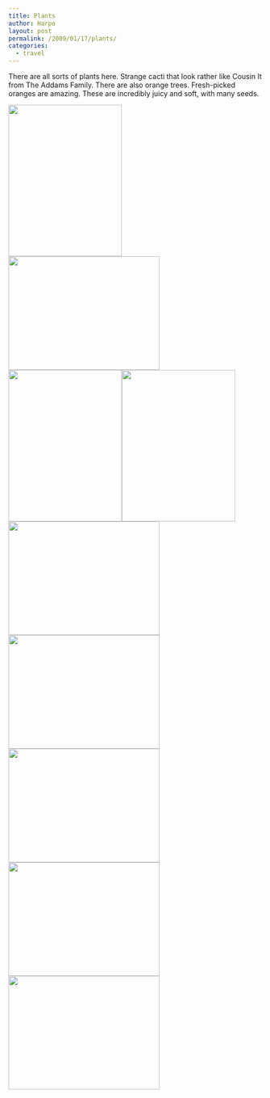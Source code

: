 ```yaml
---
title: Plants
author: Harpo
layout: post
permalink: /2009/01/17/plants/
categories:
  - travel
---
```

There are all sorts of plants here. Strange cacti that look rather like Cousin It from The Addams Family. There are also orange trees. Fresh-picked oranges are amazing. These are incredibly juicy and soft, with many seeds.

[<img src="http://harpojaeger.github.io/media/wp-content/uploads/2009/01/p-640-480-a9cd315c-f992-454a-b555-c540b3668450.jpeg" alt="" width="225" height="300" class="alignnone size-full wp-image-364" />][1][<img src="http://harpojaeger.github.io/media/wp-content/uploads/2009/01/l-640-480-d2dd0415-d8e9-4130-a8d5-f9ff66380bc4.jpeg" alt="" width="300" height="225" class="alignnone size-full wp-image-364" />][2][<img src="http://harpojaeger.github.io/media/wp-content/uploads/2009/01/p-640-480-60d8f8e3-3ed8-4db9-9df0-a783bea35e13.jpeg" alt="" width="225" height="300" class="alignnone size-full wp-image-364" />][3][<img src="http://harpojaeger.github.io/media/wp-content/uploads/2009/01/p-640-480-4107f9b2-350a-438c-a5b9-38da173f7a1f.jpeg" alt="" width="225" height="300" class="alignnone size-full wp-image-364" />][4][<img src="http://harpojaeger.github.io/media/wp-content/uploads/2009/01/l-640-480-3b834ffc-3523-4ccf-b534-f2efe96cd09b.jpeg" alt="" width="300" height="225" class="alignnone size-full wp-image-364" />][5][<img src="http://harpojaeger.github.io/media/wp-content/uploads/2009/01/l-640-480-1f3efef6-fcf2-4e5f-b921-0b84a503dc47.jpeg" alt="" width="300" height="225" class="alignnone size-full wp-image-364" />][6][<img src="http://harpojaeger.github.io/media/wp-content/uploads/2009/01/l-640-480-578da50b-3129-477c-914a-eaa1632b00c3.jpeg" alt="" width="300" height="225" class="alignnone size-full wp-image-364" />][7][<img src="http://harpojaeger.github.io/media/wp-content/uploads/2009/01/l-640-480-4b447fa9-4375-46ed-bd90-5ceaa740f61e.jpeg" alt="" width="300" height="225" class="alignnone size-full wp-image-364" />][8][<img src="http://harpojaeger.github.io/media/wp-content/uploads/2009/01/l-640-480-fd9485be-427a-4486-8f38-1f99c06a99e9.jpeg" alt="" width="300" height="225" class="alignnone size-full wp-image-364" />][9]

 [1]: http://harpojaeger.github.io/media/wp-content/uploads/2009/01/p-640-480-a9cd315c-f992-454a-b555-c540b3668450.jpeg
 [2]: http://harpojaeger.github.io/media/wp-content/uploads/2009/01/l-640-480-d2dd0415-d8e9-4130-a8d5-f9ff66380bc4.jpeg
 [3]: http://harpojaeger.github.io/media/wp-content/uploads/2009/01/p-640-480-60d8f8e3-3ed8-4db9-9df0-a783bea35e13.jpeg
 [4]: http://harpojaeger.github.io/media/wp-content/uploads/2009/01/p-640-480-4107f9b2-350a-438c-a5b9-38da173f7a1f.jpeg
 [5]: http://harpojaeger.github.io/media/wp-content/uploads/2009/01/l-640-480-3b834ffc-3523-4ccf-b534-f2efe96cd09b.jpeg
 [6]: http://harpojaeger.github.io/media/wp-content/uploads/2009/01/l-640-480-1f3efef6-fcf2-4e5f-b921-0b84a503dc47.jpeg
 [7]: http://harpojaeger.github.io/media/wp-content/uploads/2009/01/l-640-480-578da50b-3129-477c-914a-eaa1632b00c3.jpeg
 [8]: http://harpojaeger.github.io/media/wp-content/uploads/2009/01/l-640-480-4b447fa9-4375-46ed-bd90-5ceaa740f61e.jpeg
 [9]: http://harpojaeger.github.io/media/wp-content/uploads/2009/01/l-640-480-fd9485be-427a-4486-8f38-1f99c06a99e9.jpeg